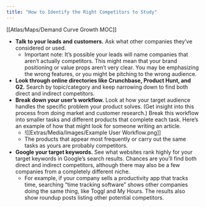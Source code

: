 ```yaml
---
title: "How to Identify the Right Competitors to Study"
---
```

[[Atlas/Maps/Demand Curve Growth MOC]]

- **Talk to your leads and customers.** Ask what other companies they’ve considered or used.
    - Important note: It’s possible your leads will name companies that aren’t actually competitors. This might mean that your brand positioning or value props aren’t very clear. You may be emphasizing the wrong features, or you might be pitching to the wrong audience.
-  **Look through online directories like Crunchbase, Product Hunt, and G2.** Search by topic/category and keep narrowing down to find both direct and indirect competitors. 
-   **Break down your user’s workflow.** Look at how your target audience handles the specific problem your product solves. (Get insight into this process from doing market and customer research.) Break this workflow into smaller tasks and different products that complete each task. Here’s an example of how that might look for someone writing an article.
	- ![[Extras/Media/Images/Example User Workflow.png]]
	- The products that appear most frequently or carry out the same tasks as yours are probably competitors.
- **Google your target keywords.** See what websites rank highly for your target keywords in Google’s search results. Chances are you’ll find both direct and indirect competitors, although there may also be a few companies from a completely different niche.
	- For example, if your company sells a productivity app that tracks time, searching “time tracking software” shows other companies doing the same thing, like Toggl and My Hours. The results also show roundup posts listing other potential competitors.